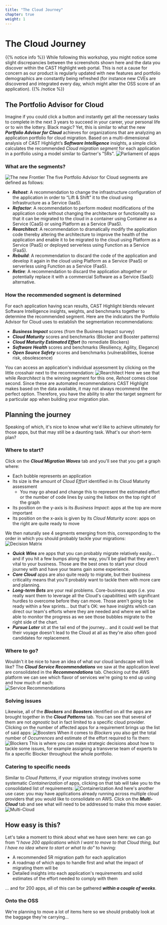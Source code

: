 ```yaml
---
title: "The Cloud Journey"
chapter: true
weight: 1
---
```


# The Cloud Journey

{{% notice info %}}
While following this workshop, you might notice some slight discrepancies between the screenshots shown here and the data you discover within the CAST Highlight web portal. This is not a cause for concern as our product is regularly updated with new features and portfolio demographics are constantly being refreshed (for instance new CVEs are discovered and integrated every day, which might alter the OSS score of an application).
{{% /notice %}}

## The Portfolio Advisor for Cloud
Imagine if you could click a button and instantly get all the necessary tasks to complete in the next 3 years to succeed in your career, your personal life or to win the lottery. Black magic? Yet, this is similar to what the new ***Portfolio Advisor for Cloud*** achieves for organizations that are analyzing an application portfolio for cloud migration. Based on a multi-dimensional analysis of CAST Highlight’s ***Software Intelligence*** insights, a simple click calculates the recommended *Cloud migration segment* for each application in a portfolio using a model similar to Gartner's "5Rs".
![Parliament of apps](/images/PortfolioCloud-1.png)
### What are the segments?
![The new Frontier](/images/DetailedCloud-2.png)
The five Portfolio Advisor for Cloud segments are defined as follows:
- ***Rehost***: A recommendation to change the infrastructure configuration of the application in order to “Lift & Shift” it to the cloud using Infrastructure as a Service (IaaS).
- ***Refactor***: A recommendation to perform modest modifications of the application code without changing the architecture or functionality so that it can be migrated to the cloud in a container using Container as a Service (CaaS) or using Platform as a Service (PaaS).
- ***Rearchitect***: A recommendation to dramatically modify the application code thereby altering the architecture to improve the health of the application and enable it to be migrated to the cloud using Platform as a Service (PaaS) or deployed serverless using Function as a Service (FaaS).
- ***Rebuild***: A recommendation to discard the code of the application and develop it again in the cloud using Platform as a Service (PaaS) or serverless using Function as a Service (FaaS).
- ***Retire***: A recommendation to discard the application altogether or potentially replace it with a commercial Software as a Service (SaaS) alternative.

### How the recommended segment is determined
For each application having scan results, CAST Highlight blends relevant Software Intelligence insights, weights, and benchmarks together to determine the recommended segment. Here are the indicators the Portfolio Advisor for Cloud uses to establish the segmentation recommendations:
- ***Business Impact*** scores (from the Business Impact survey)
- ***Cloud Maturity*** scores and benchmarks (Blocker and Booster patterns)
- ***Cloud Maturity Estimated Effort*** (to remediate Blockers)
- ***Software Health*** scores and benchmarks (Resiliency, Agility, Elegance)
- ***Open Source Safety*** scores and benchmarks (vulnerabilities, license risk, obsolescence)

You can access an application's individual assessment by clicking on the little crosshair next to the recommendation:
![Rearchitect](/images/PortfolioCloud-3.png)
Here we see that while *Rearchitect* is the winning segment for this one, *Rehost* comes close second. Since these are automated recommendations CAST Highlight makes based on the data available, it may not always recommend the perfect option. Therefore, you have the ability to alter the target segment for a particular app when building your migration plan.
## Planning the journey
Speaking of which, it's nice to know what we'd like to achieve ultimately for those apps, but that may still be a daunting task. What's our short-term plan?
### Where to start?
Click on the ***Cloud Migration Waves*** tab and you'll see that you get a graph where:
- Each bubble represents an application
- Its size is the amount of *Cloud Effort* identified in its Cloud Maturity assessment
	- You may go ahead and change this to represent the estimated effort or the number of code lines by using the listbox on the top right of the graph
- Its position on the y-axis is its *Business Impact*: apps at the top are more important
- Its position on the x-axis is given by its *Cloud Maturity score*: apps on the right are quite ready to move

We then naturally see 4 segments emerging from this, corresponding to the order in which you should probably tackle your migrations:
![Decision Matrix](/images/PortfolioCloud-4.png)
- ***Quick Wins*** are apps that you can probably migrate relatively easily... and if you hit a few bumps along the way, you'll be glad that they aren't vital to your business. Those are the best ones to start your cloud journey with and have your teams gain some experience.
- ***Core Cloud*** apps are also quite ready to migrate, but their business criticality means that you'll probably want to tackle them with more care and planning.
- ***Long-term Bets*** are your real problems. Core-business apps (i.e. you really want them to leverage all the Cloud's capabilities) with significant hurdles to overcome before they can move. Those aren't going to be ready within a few sprints... but that's OK: we have insights which can direct our team's efforts where they are needed and where we will be able to monitor the progress as we see those bubbles migrate to the right side of the chart.
- ***Pursue Later*** sit at the tail end of the journey... and it could well be that their voyage doesn't lead to the Cloud at all as they're also often good candidates for replacement.

### Where to go?
Wouldn't it be nice to have an idea of what our cloud landscape will look like? The ***Cloud Service Recommendations*** we saw at the application level are consolidated in the ***Recommendations*** tab. Checking out the AWS platform we can see which flavor of services we're going to end up using and how much of each:  
![Service Recommendations](/images/PortfolioCloud-5.png)

### Solving issues
Likewise, all of the ***Blockers*** and ***Boosters*** identified on all the apps are brought together in the ***Cloud Patterns*** tab. You can see that several of them are not *agnostic* but in fact limited to a specific cloud provider. Clicking on the number of affected apps for a requirement brings up the list of said apps: 
![Boosters](/images/PortfolioCloud-6.png)
When it comes to *Blockers* you also get the total number of *Occurrences* and estimate of the effort required to fix them:
![Blockers](/images/PortfolioCloud-7.png)
This is where you can make strategic decisions about how to tackle some issues, for example assigning a transverse team of experts to fix a specific Blocker throughout the whole portfolio.

### Catering to specific needs
Similar to *Cloud Patterns*, if your migration strategy involves some systematic *Containerization* of apps, clicking on that tab will take you to the consolidated list of requirements:
![Containerization](/images/PortfolioCloud-8.png)
And here's another use case: you may have applications already running across multiple cloud providers that you would like to consolidate on AWS. Click on the ***Multi-Cloud*** tab and see what will need to be addressed to make this move easier.
![Multi-Cloud](/images/PortfolioCloud-9.png)

## How easy is this?
Let's take a moment to think about what we have seen here: we can go from *"I have 200 applications which I want to move to that Cloud thing, but I have no idea where to start or what to do"* to having:
- A recommended 5R migration path for each application
- A roadmap of which apps to handle first and what the impact of migrating them will be 
- Detailed insights into each application's requirements and solid estimates of the effort needed to comply with them

... and for 200 apps, all of this can be gathered ***within a couple of weeks***.

### Onto the OSS
We're planning to move a lot of items here so we should probably look at the baggage they're carrying...  

